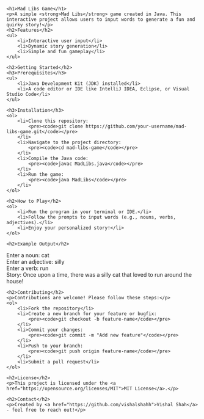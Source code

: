 
    <h1>Mad Libs Game</h1>
    <p>A simple <strong>Mad Libs</strong> game created in Java. This interactive project allows users to input words to generate a fun and quirky story!</p>
    <h2>Features</h2>
    <ul>
        <li>Interactive user input</li>
        <li>Dynamic story generation</li>
        <li>Simple and fun gameplay</li>
    </ul>

    <h2>Getting Started</h2>
    <h3>Prerequisites</h3>
    <ul>
        <li>Java Development Kit (JDK) installed</li>
        <li>A code editor or IDE like IntelliJ IDEA, Eclipse, or Visual Studio Code</li>
    </ul>

    <h3>Installation</h3>
    <ol>
        <li>Clone this repository:
            <pre><code>git clone https://github.com/your-username/mad-libs-game.git</code></pre>
        </li>
        <li>Navigate to the project directory:
            <pre><code>cd mad-libs-game</code></pre>
        </li>
        <li>Compile the Java code:
            <pre><code>javac MadLibs.java</code></pre>
        </li>
        <li>Run the game:
            <pre><code>java MadLibs</code></pre>
        </li>
    </ol>

    <h2>How to Play</h2>
    <ol>
        <li>Run the program in your terminal or IDE.</li>
        <li>Follow the prompts to input words (e.g., nouns, verbs, adjectives).</li>
        <li>Enjoy your personalized story!</li>
    </ol>

    <h2>Example Output</h2>
Enter a noun: cat
<br>
Enter an adjective: silly
<br>
Enter a verb: run
<br>
Story:
Once upon a time, there was a silly cat that loved to run around the house!

    <h2>Contributing</h2>
    <p>Contributions are welcome! Please follow these steps:</p>
    <ol>
        <li>Fork the repository</li>
        <li>Create a new branch for your feature or bugfix:
            <pre><code>git checkout -b feature-name</code></pre>
        </li>
        <li>Commit your changes:
            <pre><code>git commit -m "Add new feature"</code></pre>
        </li>
        <li>Push to your branch:
            <pre><code>git push origin feature-name</code></pre>
        </li>
        <li>Submit a pull request</li>
    </ol>

    <h2>License</h2>
    <p>This project is licensed under the <a href="https://opensource.org/licenses/MIT">MIT License</a>.</p>

    <h2>Contact</h2>
    <p>Created by <a href="https://github.com/vishalshahh">Vishal Shah</a> - feel free to reach out!</p>
